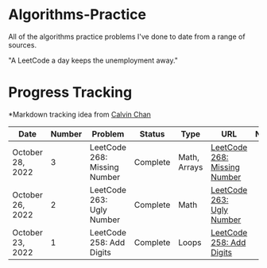 # Algorithms-Practice

All of the algorithms practice problems I've done to date from a range of sources.

"A LeetCode a day keeps the unemployment away."

# Progress Tracking
*Markdown tracking idea from [Calvin Chan](https://github.com/calvinchankf)

| Date                 | Number  | Problem                                                                                                                                  | Status                     | Type                            | URL                                                                                                        | Notes                                                                                                                        |
| -------------------- | ------- | ---------------------------------------------------------------------------------------------------------------------------------------- | -------------------------- |-------------------------------- | ---------------------------------------------------------------------------------------------------------- | ---------------------------------------------------------------------------------------------------------------------------- |
| October 28, 2022     | 3       | LeetCode 268: Missing Number                                                                                                             | Complete                   | Math, Arrays                    | [LeetCode 268: Missing Number](https://leetcode.com/problems/missing-number/)                              |                                                                                                                              |
| October 26, 2022     | 2       | LeetCode 263: Ugly Number                                                                                                                | Complete                   | Math                            | [LeetCode 263: Ugly Number](https://leetcode.com/problems/ugly-number/)                                    |                                                                                                                              |
| October 23, 2022     | 1       | LeetCode 258: Add Digits                                                                                                                 | Complete                   | Loops                           | [LeetCode 258: Add Digits](https://leetcode.com/problems/add-digits/)                                      |                                                                                                                              |


